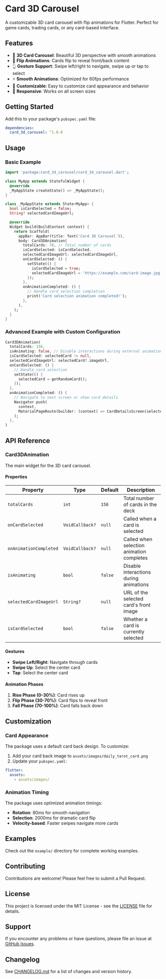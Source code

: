 # Card 3D Carousel

A customizable 3D card carousel with flip animations for Flutter. Perfect for game cards, trading cards, or any card-based interface.

## Features

- 🎴 **3D Card Carousel**: Beautiful 3D perspective with smooth animations
- 🔄 **Flip Animations**: Cards flip to reveal front/back content
- 👆 **Gesture Support**: Swipe left/right to navigate, swipe up or tap to select
- ⚡ **Smooth Animations**: Optimized for 60fps performance
- 🎨 **Customizable**: Easy to customize card appearance and behavior
- 📱 **Responsive**: Works on all screen sizes

## Getting Started

Add this to your package's `pubspec.yaml` file:

```yaml
dependencies:
  card_3d_carousel: ^1.0.0
```

## Usage

### Basic Example

```dart
import 'package:card_3d_carousel/card_3d_carousel.dart';

class MyApp extends StatefulWidget {
  @override
  _MyAppState createState() => _MyAppState();
}

class _MyAppState extends State<MyApp> {
  bool isCardSelected = false;
  String? selectedCardImageUrl;

  @override
  Widget build(BuildContext context) {
    return Scaffold(
      appBar: AppBar(title: Text('Card 3D Carousel')),
      body: Card3DAnimation(
        totalCards: 78, // Total number of cards
        isCardSelected: isCardSelected,
        selectedCardImageUrl: selectedCardImageUrl,
        onCardSelected: () {
          setState(() {
            isCardSelected = true;
            selectedCardImageUrl = 'https://example.com/card-image.jpg';
          });
        },
        onAnimationCompleted: () {
          // Handle card selection completion
          print('Card selection animation completed!');
        },
      ),
    );
  }
}
```

### Advanced Example with Custom Configuration

```dart
Card3DAnimation(
  totalCards: 156,
  isAnimating: false, // Disable interactions during external animations
  isCardSelected: selectedCard != null,
  selectedCardImageUrl: selectedCard?.imageUrl,
  onCardSelected: () {
    // Handle card selection
    setState(() {
      selectedCard = getRandomCard();
    });
  },
  onAnimationCompleted: () {
    // Navigate to next screen or show card details
    Navigator.push(
      context,
      MaterialPageRoute(builder: (context) => CardDetailsScreen(selectedCard!)),
    );
  },
)
```

## API Reference

### Card3DAnimation

The main widget for the 3D card carousel.

#### Properties

| Property | Type | Default | Description |
|----------|------|---------|-------------|
| `totalCards` | `int` | `156` | Total number of cards in the deck |
| `onCardSelected` | `VoidCallback?` | `null` | Called when a card is selected |
| `onAnimationCompleted` | `VoidCallback?` | `null` | Called when selection animation completes |
| `isAnimating` | `bool` | `false` | Disable interactions during animations |
| `selectedCardImageUrl` | `String?` | `null` | URL of the selected card's front image |
| `isCardSelected` | `bool` | `false` | Whether a card is currently selected |

#### Gestures

- **Swipe Left/Right**: Navigate through cards
- **Swipe Up**: Select the center card
- **Tap**: Select the center card

#### Animation Phases

1. **Rise Phase (0-30%)**: Card rises up
2. **Flip Phase (30-70%)**: Card flips to reveal front
3. **Fall Phase (70-100%)**: Card falls back down

## Customization

### Card Appearance

The package uses a default card back design. To customize:

1. Add your card back image to `assets/images/daily_tarot_card.png`
2. Update your `pubspec.yaml`:

```yaml
flutter:
  assets:
    - assets/images/
```

### Animation Timing

The package uses optimized animation timings:
- **Rotation**: 80ms for smooth navigation
- **Selection**: 2000ms for dramatic card flip
- **Velocity-based**: Faster swipes navigate more cards

## Examples

Check out the `example/` directory for complete working examples.

## Contributing

Contributions are welcome! Please feel free to submit a Pull Request.

## License

This project is licensed under the MIT License - see the [LICENSE](LICENSE) file for details.

## Support

If you encounter any problems or have questions, please file an issue at [GitHub Issues](https://github.com/mehmetcoban/card_3d_carousel/issues).

## Changelog

See [CHANGELOG.md](CHANGELOG.md) for a list of changes and version history.